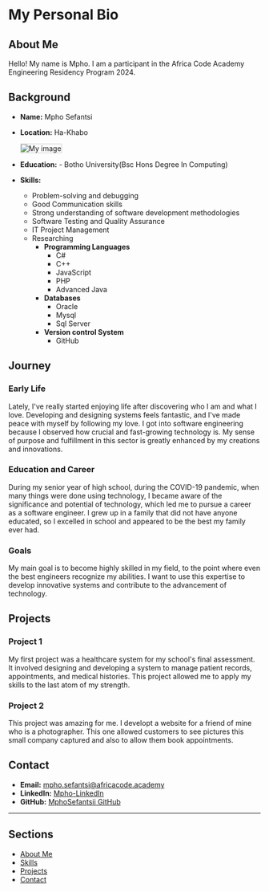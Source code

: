 # My Personal Bio

## About Me
Hello! My name is Mpho. I am a participant in the Africa Code Academy Engineering Residency Program 2024.

## Background
- **Name:** Mpho Sefantsi
- **Location:** Ha-Khabo
         
     <img src="./images1694676178227.jpg" alt="My image" style="max-width: 400px; max-height: 400px; border: 1px solid #ccc; margin: 0 auto;">
- **Education:** 
        - Botho University(Bsc Hons Degree In Computing)
- **Skills:** 
  - Problem-solving and debugging
  - Good Communication skills
  - Strong understanding of software development methodologies
  - Software Testing and Quality Assurance
  - IT Project Management
  - Researching
    - **Programming Languages**
         - C#
         - C++
         - JavaScript
         - PHP
         - Advanced Java
    - **Databases**
         - Oracle
         - Mysql
         - Sql Server
    - **Version control System**
      - GitHub
## Journey
### Early Life
Lately, I've really started enjoying life after discovering who I am and what I love. Developing and designing systems feels fantastic, and I've made peace with myself by following my love.
 I got into software engineering because I observed how crucial and fast-growing technology is. My sense of purpose and fulfillment in this sector is greatly enhanced by my creations and innovations.

### Education and Career
During my senior year of high school, during the COVID-19 pandemic, when many things were done using technology, I became aware of the significance and potential of technology, which led me to pursue a career as a software engineer. I grew up in a family that did not have anyone educated, so I excelled in school and appeared to be the best my family ever had.

### Goals
My main goal is to become highly skilled in my field, to the point where even the best engineers recognize my abilities. I want to use this expertise to develop innovative systems and contribute to the advancement of technology.

## Projects
### Project 1
My first project was a healthcare system for my school's final assessment. It involved designing and developing a system to manage patient records, appointments, and medical histories. This project allowed me to apply my skills to the last atom of my strength.

### Project 2
This project was amazing for me. I developt a website for a friend of mine who is a photographer. This one allowed customers to see pictures this small company captured and also to allow them book appointments.

## Contact
- **Email:** [mpho.sefantsi@africacode.academy](mpho.sefantsi@africacode.academy)
- **LinkedIn:** [Mpho-LinkedIn](https://www.linkedin.com/in/mpho-sefantsi-246134291)
- **GitHub:** [MphoSefantsii GitHub](https://github.com/MphoSefantsii)


---

## Sections

- [About Me](about.md)
- [Skills](skills.md)
- [Projects](projects/index.md)
- [Contact](contact.md)
